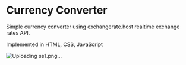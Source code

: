 # Currency Converter
Simple currency converter using exchangerate.host realtime exchange rates API.

Implemented in HTML, CSS, JavaScript


![Uploading ss1.png…]()
